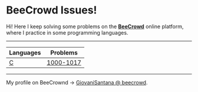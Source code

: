 # BeeCrowd Issues!

Hi! Here I keep solving some problems on the [**BeeCrowd**](judge.beecrowd.com)  online platform, where I practice in some programming languages.

---

|Languages 	                                                    |Problems                                          	                    |
|---------------------------------------------------------------|-----------------------------------------------------------------------|
|[C](https://en.wikipedia.org/wiki/C_(programming_language))    | [1000-1017](https://github.com/giovanisantanaa/BeeCrowd/tree/main/C)  |

---

My profile on BeeCrownd -> [GiovaniSantana @ beecrowd](https://judge.beecrowd.com/pt/profile/456385).
